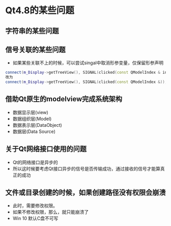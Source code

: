 # Qt4.8的某些问题

## 字符串的某些问题

## 信号关联的某些问题
* 如果某些关联不上的时候，可以尝试singal中取消形参变量，仅保留形参声明
```C++
connect(m_Display->getTreeView(), SIGNAL(clicked(const QModelIndex & index)), this, SLOT(onItemClicked(const QModelIndex & index)));
改为
connect(m_Display->getTreeView(), SIGNAL(clicked(const QModelIndex &)), this, SLOT(onItemClicked(const QModelIndex &)));
```

## 借助Qt原生的modelview完成系统架构

* 数据显示层(view)
* 数据组织层(Model)
* 数据表示层(DataObject)
* 数据层(Data Source)

## 关于Qt网络接口使用的问题
* Qt的网络接口是异步的
* 所以这时候要考虑Qt接口异步的信号是否传输成功，通过接收的信号才能算真正的成功

## 文件或目录创建的时候，如果创建路径没有权限会崩溃
* 此时，需要修改权限。
* 如果不修改权限，那么，就只能崩溃了
* Win 10 默认C盘不可写
